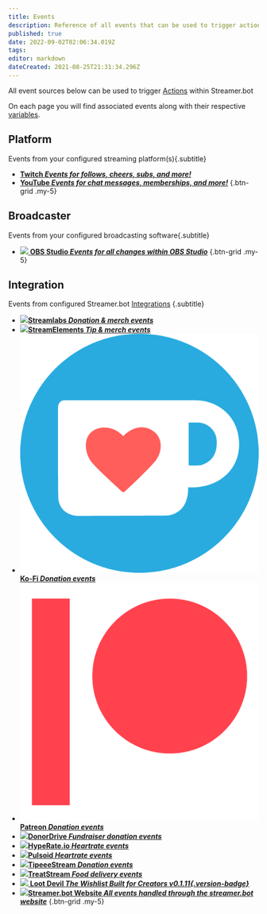 ```yaml
---
title: Events
description: Reference of all events that can be used to trigger actions in Streamer.bot
published: true
date: 2022-09-02T02:06:34.019Z
tags: 
editor: markdown
dateCreated: 2021-08-25T21:31:34.296Z
---
```


All event sources below can be used to trigger [Actions](/en/Actions) within Streamer.bot

On each page you will find associated events along with their respective [variables](/en/Variables).


## Platform
Events from your configured streaming platform(s){.subtitle}

- [<i class="mdi mdi-twitch text--twitch"></i> **Twitch *Events for follows, cheers, subs, and more!***](/en/Platforms/Twitch/Events)
- [<i class="mdi mdi-youtube text--youtube"></i> **YouTube *Events for chat messages, memberships, and more!***](/en/Platforms/YouTube/Events)
{.btn-grid .my-5}

## Broadcaster
Events from your configured broadcasting software{.subtitle}

- [<img src="https://streamer.bot/img/integrations/obs.svg"/> **OBS Studio *Events for all changes within OBS Studio***](/en/Broadcasters/OBS/Events)
{.btn-grid .my-5}

## Integration
Events from configured Streamer.bot [Integrations](/en/Integrations) {.subtitle}

- [<img src="https://streamer.bot/img/integrations/streamlabs.png"/>**Streamlabs *Donation &amp; merch events***](/en/Integrations/Streamlabs)
- [<img src="https://streamer.bot/img/integrations/streamelements.png"/>**StreamElements *Tip &amp; merch events***](/en/Integrations/StreamElements)
- [<img src="/ko-fi_icon_rgb_rounded.png"/>**Ko-Fi *Donation events***](/en/Integrations/Ko-Fi)
- [<img src="/digital-patreon-logo_coral.png"/>**Patreon *Donation events***](/en/Integrations/Patreon)
- [<img src="/donordrive.webp"/>**DonorDrive *Fundraiser donation events***](/en/Integrations/DonorDrive)
- [<img src="https://streamer.bot/img/integrations/hyperate.png"/>**HypeRate.io *Heartrate events***](/en/Integrations/HypeRate-io)
- [<img src="https://streamer.bot/img/integrations/pulsoid.png"/>**Pulsoid *Heartrate events***](/en/Integrations/Pulsoid)
- [<img src="https://streamer.bot/img/integrations/tipeestream.png"/>**TipeeeStream *Donation events***](/en/Integrations/TipeeeStream)
- [<img src="https://streamer.bot/img/integrations/treatstream.png"/>**TreatStream *Food delivery events***](/en/Integrations/TreatStream)
- [<img src="https://streamer.bot/img/integrations/lootdevil.png"/> **Loot Devil *The Wishlist Built for Creators *v0.1.11*{.version-badge}***](/en/Integrations/Loot-Devil)
- [<img src="https://streamer.bot/logo.png"/>**Streamer.bot Website *All events handled through the streamer.bot website***](/en/Integrations/Streamer-bot)
{.btn-grid .my-5}